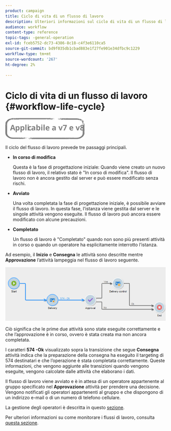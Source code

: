 ```yaml
---
product: campaign
title: Ciclo di vita di un flusso di lavoro
description: Ulteriori informazioni sul ciclo di vita di un flusso di lavoro
audience: workflow
content-type: reference
topic-tags: -general-operation
exl-id: fceb5752-dc73-4386-8c18-c4f3e6110ca5
source-git-commit: bd9f035db1cbad883e1f27fe901e34dfbc9c1229
workflow-type: tm+mt
source-wordcount: '267'
ht-degree: 2%

---
```


# Ciclo di vita di un flusso di lavoro {#workflow-life-cycle}

![](../../assets/common.svg)

Il ciclo del flusso di lavoro prevede tre passaggi principali.

* **In corso di modifica**

   Questa è la fase di progettazione iniziale: Quando viene creato un nuovo flusso di lavoro, il relativo stato è &quot;In corso di modifica&quot;. Il flusso di lavoro non è ancora gestito dal server e può essere modificato senza rischi.

* **Avviato**

   Una volta completata la fase di progettazione iniziale, è possibile avviare il flusso di lavoro. In questa fase, l’istanza viene gestita dal server e le singole attività vengono eseguite. Il flusso di lavoro può ancora essere modificato con alcune precauzioni.

* **Completato**

   Un flusso di lavoro è &quot;Completato&quot; quando non sono più presenti attività in corso o quando un operatore ha esplicitamente interrotto l’istanza.

Ad esempio, il **Inizio** e **Consegna** le attività sono descritte mentre **Approvazione** l’attività lampeggia nel flusso di lavoro seguente.

![](assets/new-workflow-6.png)

Ciò significa che le prime due attività sono state eseguite correttamente e che l’approvazione è in corso, ovvero è stata creata ma non ancora completata.

I caratteri **574 -Ok** visualizzato sopra la transizione che segue **Consegna** attività indica che la preparazione della consegna ha eseguito il targeting di 574 destinatari e che l’operazione è stata completata correttamente. Queste informazioni, che vengono aggiunte alle transizioni quando vengono eseguite, vengono calcolate dalle attività che elaborano i dati.

Il flusso di lavoro viene avviato e è in attesa di un operatore appartenente al gruppo specificato nel **Approvazione** attività per prendere una decisione. Vengono notificati gli operatori appartenenti al gruppo e che dispongono di un indirizzo e-mail o di un numero di telefono cellulare.

La gestione degli operatori è descritta in questo [sezione](../../platform/using/access-management.md).

Per ulteriori informazioni su come monitorare i flussi di lavoro, consulta [questa sezione](monitoring-workflow-execution.md).
